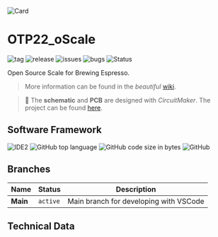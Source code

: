 ![Card](../../wiki/01_Logo/Header_oScale_v001.png)
# OTP22_oScale


![tag](https://img.shields.io/github/v/tag/knuffel-v2/OTP22_oScale?color=green)
![release](https://img.shields.io/github/v/release/knuffel-v2/OTP22_oScale?color=green)
![issues](https://img.shields.io/github/issues-raw/knuffel-v2/OTP22_oScale)
![bugs](https://img.shields.io/github/issues/knuffel-v2/OTP22_oScale/bug?color=red)
![Status](https://img.shields.io/badge/Status-In%20Preparation-yellowgreen)

Open Source Scale for Brewing Espresso.


>More information can be found in the *beautiful* [wiki](https://github.com/knuffel-v2/OTP22_oScale/wiki/home).

>:construction: The **schematic** and **PCB** are designed with *CircuitMaker*. The project can be found [here](https://circuitmaker.com/Projects/Details/SebastianOberschwendtner/OTP-22oScale).

## Software Framework
<!-- ![IDE1](https://img.shields.io/static/v1?label=IDE&message=Eclipse&color=yellowgreen) -->
![IDE2](https://img.shields.io/static/v1?label=IDE&message=VSCode&color=yellowgreen)
![GitHub top language](https://img.shields.io/github/languages/top/knuffel-v2/OTP22_oScale?color=brightgreen)
![GitHub code size in bytes](https://img.shields.io/github/languages/code-size/knuffel-v2/OTP22_oScale)
![GitHub](https://img.shields.io/github/license/knuffel-v2/OTP22_oScale)

## Branches
|Name|Status|Description|
|---|---|---|
|**Main**|`active`| Main branch for developing with VSCode|
 
## Technical Data